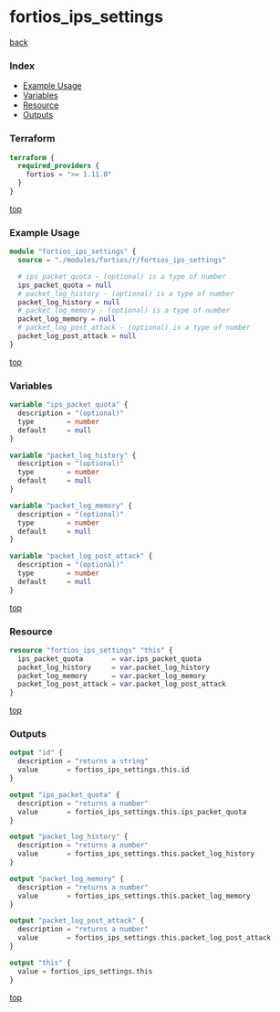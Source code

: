 # fortios_ips_settings

[back](../fortios.md)

### Index

- [Example Usage](#example-usage)
- [Variables](#variables)
- [Resource](#resource)
- [Outputs](#outputs)

### Terraform

```terraform
terraform {
  required_providers {
    fortios = ">= 1.11.0"
  }
}
```

[top](#index)

### Example Usage

```terraform
module "fortios_ips_settings" {
  source = "./modules/fortios/r/fortios_ips_settings"

  # ips_packet_quota - (optional) is a type of number
  ips_packet_quota = null
  # packet_log_history - (optional) is a type of number
  packet_log_history = null
  # packet_log_memory - (optional) is a type of number
  packet_log_memory = null
  # packet_log_post_attack - (optional) is a type of number
  packet_log_post_attack = null
}
```

[top](#index)

### Variables

```terraform
variable "ips_packet_quota" {
  description = "(optional)"
  type        = number
  default     = null
}

variable "packet_log_history" {
  description = "(optional)"
  type        = number
  default     = null
}

variable "packet_log_memory" {
  description = "(optional)"
  type        = number
  default     = null
}

variable "packet_log_post_attack" {
  description = "(optional)"
  type        = number
  default     = null
}
```

[top](#index)

### Resource

```terraform
resource "fortios_ips_settings" "this" {
  ips_packet_quota       = var.ips_packet_quota
  packet_log_history     = var.packet_log_history
  packet_log_memory      = var.packet_log_memory
  packet_log_post_attack = var.packet_log_post_attack
}
```

[top](#index)

### Outputs

```terraform
output "id" {
  description = "returns a string"
  value       = fortios_ips_settings.this.id
}

output "ips_packet_quota" {
  description = "returns a number"
  value       = fortios_ips_settings.this.ips_packet_quota
}

output "packet_log_history" {
  description = "returns a number"
  value       = fortios_ips_settings.this.packet_log_history
}

output "packet_log_memory" {
  description = "returns a number"
  value       = fortios_ips_settings.this.packet_log_memory
}

output "packet_log_post_attack" {
  description = "returns a number"
  value       = fortios_ips_settings.this.packet_log_post_attack
}

output "this" {
  value = fortios_ips_settings.this
}
```

[top](#index)